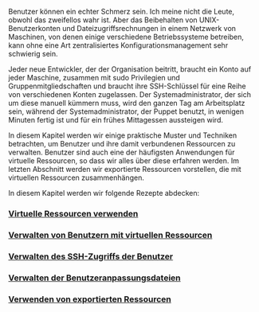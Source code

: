 Benutzer können ein echter Schmerz sein. Ich meine nicht die Leute, obwohl das zweifellos wahr ist. Aber das Beibehalten von UNIX-Benutzerkonten und Dateizugriffsrechnungen in einem Netzwerk von Maschinen, von denen einige verschiedene Betriebssysteme betreiben, kann ohne eine Art zentralisiertes Konfigurationsmanagement sehr schwierig sein.

Jeder neue Entwickler, der der Organisation beitritt, braucht ein Konto auf jeder Maschine, zusammen mit sudo Privilegien und Gruppenmitgliedschaften und braucht ihre SSH-Schlüssel für eine Reihe von verschiedenen Konten zugelassen. Der Systemadministrator, der sich um diese manuell kümmern muss, wird den ganzen Tag am Arbeitsplatz sein, während der Systemadministrator, der Puppet benutzt, in wenigen Minuten fertig ist und für ein frühes Mittagessen aussteigen wird.

In diesem Kapitel werden wir einige praktische Muster und Techniken betrachten, um Benutzer und ihre damit verbundenen Ressourcen zu verwalten. Benutzer sind auch eine der häufigsten Anwendungen für virtuelle Ressourcen, so dass wir alles über diese erfahren werden. Im letzten Abschnitt werden wir exportierte Ressourcen vorstellen, die mit virtuellen Ressourcen zusammenhängen.

In diesem Kapitel werden wir folgende Rezepte abdecken:

### [Virtuelle Ressourcen verwenden](../puppet-fort-user-virtuelle-ressourcen-benutzen)
### [Verwalten von Benutzern mit virtuellen Ressourcen](../puppet-fort-user-virtuelle-ressourcen-verwalten)
### [Verwalten des SSH-Zugriffs der Benutzer](../puppet-fort-user-virtuelle-ressourcen-ssh)
### [Verwalten der Benutzeranpassungsdateien](../puppet-fort-user-virtuelle-ressourcen-benutzer-anpassen)
### [Verwenden von exportierten Ressourcen](../puppet-fort-user-virtuelle-ressourcen-export)

